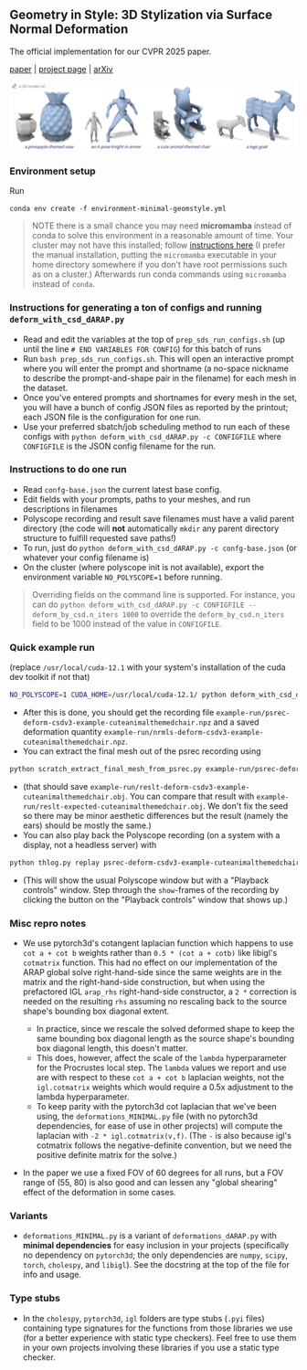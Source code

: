 ## Geometry in Style: 3D Stylization via Surface Normal Deformation

The official implementation for our CVPR 2025 paper.

[paper](https://people.cs.uchicago.edu/~namanh/papers/geometry-in-style.pdf)
| [project page](https://threedle.github.io/geometry-in-style/)
| [arXiv](http://arxiv.org/abs/2503.23241)

![figure with 4 frames. top left is gray text 'a 3d render of'. underneath each frame, blue text is the rest of a prompt. The blue text lines are "a pineapple-themed vase", "an A-pose knight in armor", "a cute animal-themed chair", "a lego goat". above each prompt, a gray unmodified shape shows the source mesh (a vase, an A-pose human, a rocking chair, a goat), and the large blue mesh is the source shape deformed towards the style prompt in a vivid, detailed, but identity-preserving way.](assets/teaser.png)

### Environment setup
Run
```
conda env create -f environment-minimal-geomstyle.yml
```
> NOTE there is a small chance you may need **micromamba** instead of conda to solve this
environment in a reasonable amount of time. Your cluster may not have this installed; follow
[instructions here](https://mamba.readthedocs.io/en/latest/installation/micromamba-installation.html) (I prefer the manual installation, putting the `micromamba` executable in your home directory somewhere if you don't have root permissions such as on a cluster.) Afterwards run conda commands using `micromamba` instead of `conda`.

### Instructions for generating a ton of configs and running `deform_with_csd_dARAP.py`

- Read and edit the variables at the top of `prep_sds_run_configs.sh` (up until the line `# END VARIABLES FOR CONFIG`) for this batch of runs
- Run `bash prep_sds_run_configs.sh`. This will open an interactive prompt where you will enter the prompt and shortname (a no-space nickname to describe the prompt-and-shape pair in the filename) for each mesh in the dataset.
- Once you've entered prompts and shortnames for every mesh in the set, you will have a bunch of config JSON files as reported by the printout; each JSON file is the configuration for one run.
- Use your preferred sbatch/job scheduling method to run each of these configs with `python deform_with_csd_dARAP.py -c CONFIGFILE` where `CONFIGFILE` is the JSON config filename for the run.

### Instructions to do one run
- Read `confg-base.json` the current latest base config.
- Edit fields with your prompts, paths to your meshes, and run descriptions in filenames
- Polyscope recording and result save filenames must have a valid parent directory (the code will **not** automatically `mkdir` any parent directory structure to fulfill requested save paths!)
- To run, just do `python deform_with_csd_dARAP.py -c confg-base.json` (or whatever your config filename is)
- On the cluster (where polyscope init is not available), export the environment variable `NO_POLYSCOPE=1` before running.
> Overriding fields on the command line is supported.
> For instance, you can do `python deform_with_csd_dARAP.py -c CONFIGFILE --deform_by_csd.n_iters 1000` to override the `deform_by_csd.n_iters` field to be 1000 instead of the value in `CONFIGFILE`.

### Quick example run
(replace `/usr/local/cuda-12.1` with your system's installation of the cuda dev toolkit if not that)
```bash
NO_POLYSCOPE=1 CUDA_HOME=/usr/local/cuda-12.1/ python deform_with_csd_dARAP.py -c example-run/confg-example-cuteanimalthemedchair.json
```
- After this is done, you should get the recording file `example-run/psrec-deform-csdv3-example-cuteanimalthemedchair.npz` and a saved deformation quantity `example-run/nrmls-deform-csdv3-example-cuteanimalthemedchair.npz`.
- You can extract the final mesh out of the psrec recording using
```bash
python scratch_extract_final_mesh_from_psrec.py example-run/psrec-deform-csdv3-example-cuteanimalthemedchair.npz
```
  - (that should save `example-run/reslt-deform-csdv3-example-cuteanimalthemedchair.obj`. You can compare that result with `example-run/reslt-expected-cuteanimalthemedchair.obj`. We don't  fix the seed so there may be minor aesthetic differences but the result (namely the ears) should be mostly the same.)
- You can also play back the Polyscope recording (on a system with a display, not a headless server) with
```bash
python thlog.py replay psrec-deform-csdv3-example-cuteanimalthemedchair.npz
```
- (This will show the usual Polyscope window but with a "Playback controls" window. Step through the `show`-frames of the recording by clicking the button on the "Playback controls" window that shows up.)


### Misc repro notes
- We use pytorch3d's cotangent laplacian function which happens to use `cot a + cot b` weights rather than `0.5 * (cot a + cotb)` like libigl's `cotmatrix` function. This had no effect on our implementation of the ARAP global solve right-hand-side since the same weights are in the matrix and the right-hand-side construction, but when using the prefactored IGL `arap_rhs` right-hand-side constructor, a `2 *` correction is needed on the resulting `rhs` assuming no rescaling back to the source shape's bounding box diagonal extent.
  - In practice, since we rescale the solved deformed shape to keep the same bounding box diagonal length as the source shape's bounding box diagonal length, this doesn't matter.
  - This does, however, affect the scale of the `lambda` hyperparameter for the Procrustes local step. The `lambda` values we report and use are with respect to these `cot a + cot b` laplacian weights, not the `igl.cotmatrix` weights which would require a 0.5x adjustment to the lambda hyperparameter.
  - To keep parity with the pytorch3d cot laplacian that we've been using, the `deformations_MINIMAL.py` file (with no pytorch3d dependencies, for ease of use in other projects) will compute the laplacian with `-2 * igl.cotmatrix(v,f)`. (The `-` is also because igl's cotmatrix follows the negative-definite convention, but we need the positive definite matrix for the solve.)

- In the paper we use a fixed FOV of 60 degrees for all runs, but a FOV range of (55, 80) is also good and can lessen any "global shearing" effect of the deformation in some cases.

### Variants
- `deformations_MINIMAL.py` is a variant of `deformations_dARAP.py` with **minimal dependencies** for easy inclusion in your projects (specifically no dependency on `pytorch3d`; the only dependencies are `numpy`, `scipy`, `torch`, `cholespy`, and `libigl`). See the docstring at the top of the file for info and usage.

### Type stubs
- In the `cholespy`, `pytorch3d`, `igl` folders are type stubs (`.pyi` files) containing type signatures for the functions from those libraries we use (for a better experience with static type checkers). Feel free to use them in your own projects involving these libraries if you use a static type checker.
